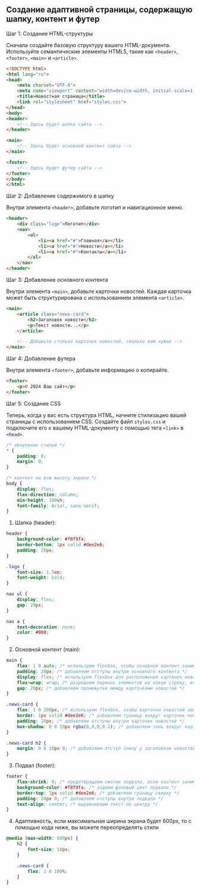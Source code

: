 ## Создание адаптивной страницы, содержащую шапку, контент и футер

Шаг 1: Создание HTML-структуры

Сначала создайте базовую структуру вашего HTML-документа. Используйте семантические элементы HTML5, такие как `<header>`, `<footer>`, `<main>` и `<article>`.
```html
<!DOCTYPE html>
<html lang="ru">
<head>
    <meta charset="UTF-8">
    <meta name="viewport" content="width=device-width, initial-scale=1.0">
    <title>Новостная страница</title>
    <link rel="stylesheet" href="styles.css">
</head>
<body>
<header>
    <!-- Здесь будет шапка сайта -->
</header>

<main>
    <!-- Здесь будет основной контент сайта -->
</main>

<footer>
    <!-- Здесь будет футер сайта -->
</footer>
</body>
</html>
```

Шаг 2: Добавление содержимого в шапку

Внутри элемента `<header>`, добавьте логотип и навигационное меню.

```html
<header>
    <div class="logo">Логотип</div>
    <nav>
        <ul>
            <li><a href="#">Главная</a></li>
            <li><a href="#">Новости</a></li>
            <li><a href="#">Контакты</a></li>
        </ul>
    </nav>
</header>
```

Шаг 3: Добавление основного контента

Внутри элемента `<main>`, добавьте карточки новостей. Каждая карточка может быть структурирована с использованием элемента `<article>`.

```html
<main>
    <article class="news-card">
        <h2>Заголовок новости</h2>
        <p>Текст новости...</p>
    </article>

    <!-- Добавьте столько карточек новостей, сколько вам нужно -->
</main>
```

Шаг 4: Добавление футера

Внутри элемента `<footer>`, добавьте информацию о копирайте.

```html
<footer>
    <p>© 2024 Ваш сайт</p>
</footer>
```

Шаг 5: Создание CSS

Теперь, когда у вас есть структура HTML, начните стилизацию вашей страницы с использованием CSS. Создайте файл `styles.css` и подключите его к вашему HTML-документу с помощью тега `<link>` в `<head>`.
```css
/* обнуление стилей */
* {
    padding: 0;
    margin: 0;
}

/* контент на всю высоту экрана */
body {
    display: flex;
    flex-direction: column;
    min-height: 100vh;
    font-family: Arial, sans-serif;
}
```

1. Шапка (header):
```css
header {
    background-color: #f8f9fa;
    border-bottom: 1px solid #dee2e6;
    padding: 20px;
}

.logo {
    font-size: 1.5em;
    font-weight: bold;
}

nav ul {
    display: flex;
    gap: 20px;
}

nav a {
    text-decoration: none;
    color: #000;
}
```
2. Основной контент (main):
```css
main {
    flex: 1 0 auto; /* используем flexbox, чтобы основной контент занимал все доступное пространство */
    padding: 20px; /* добавляем отступы внутри основного контента */
    display: flex; /* используем flexbox для расположения карточек новостей в ряд */
    flex-wrap: wrap; /* разрешаем перенос элементов на новую строку, если они не помещаются */
    gap: 20px; /* добавляем промежутки между карточками новостей */
}

.news-card {
    flex: 1 0 200px; /* используем flexbox, чтобы карточки новостей занимали все доступное пространство, но были не меньше 200px */
    border: 1px solid #dee2e6; /* добавляем границу вокруг карточек новостей */
    padding: 20px; /* добавляем отступы внутри карточек новостей */
    box-shadow: 0 0 10px rgba(0,0,0,0.1); /* добавляем тень вокруг карточек новостей */
}

.news-card h2 {
    margin: 0 0 10px 0; /* добавляем отступ снизу у заголовков новостей */
}
```
3. Подвал (footer):
```css
footer {
    flex-shrink: 0; /* предотвращаем сжатие подвала, если контент занимает все пространство */
    background-color: #f8f9fa; /* задаем фоновый цвет подвала */
    border-top: 1px solid #dee2e6; /* добавляем границу сверху */
    padding: 20px 0; /* добавляем отступы внутри подвала */
    text-align: center; /* выравниваем текст по центру */
}
```
4. Адаптивность, если максимальная ширина экрана будет 600px, то с помощью кода ниже, вы можете переопределять стили
```css
@media (max-width: 600px) {
    h2 {
        font-size: 18px;
    }

    .news-card {
        flex: 1 0 100%;
    }
}
```
